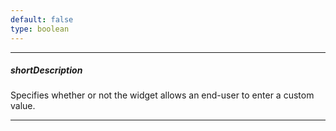 ```yaml
---
default: false
type: boolean
---
```

---
##### shortDescription
Specifies whether or not the widget allows an end-user to enter a custom value.

---
